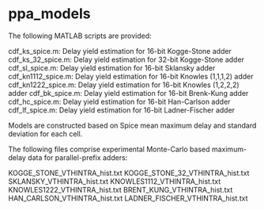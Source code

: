 # ppa_models

The following MATLAB scripts are provided:

cdf_ks_spice.m: Delay yield estimation for 16-bit Kogge-Stone adder 
cdf_ks_32_spice.m: Delay yield estimation for 32-bit Kogge-Stone adder 
cdf_sl_spice.m: Delay yield estimation for 16-bit Sklansky adder 
cdf_kn1112_spice.m: Delay yield estimation for 16-bit Knowles (1,1,1,2) adder 
cdf_kn1222_spice.m: Delay yield estimation for 16-bit Knowles (1,2,2,2) adder 
cdf_bk_spice.m: Delay yield estimation for 16-bit Brenk-Kung adder 
cdf_hc_spice.m: Delay yield estimation for 16-bit Han-Carlson adder 
cdf_lf_spice.m: Delay yield estimation for 16-bit Ladner-Fischer adder 

Models are constructed based on Spice mean maximum delay and standard deviation for 
each cell.

The following files comprise experimental Monte-Carlo based maximum-delay data for 
parallel-prefix adders:

KOGGE_STONE_VTHINTRA_hist.txt
KOGGE_STONE_32_VTHINTRA_hist.txt 
SKLANSKY_VTHINTRA_hist.txt 
KNOWLES1112_VTHINTRA_hist.txt 
KNOWLES1222_VTHINTRA_hist.txt 
BRENT_KUNG_VTHINTRA_hist.txt 
HAN_CARLSON_VTHINTRA_hist.txt 
LADNER_FISCHER_VTHINTRA_hist.txt 

